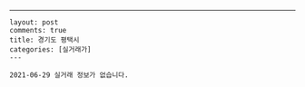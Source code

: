 ---
    layout: post
    comments: true
    title: 경기도 평택시
    categories: [실거래가]
    ---

    2021-06-29 실거래 정보가 없습니다.

    